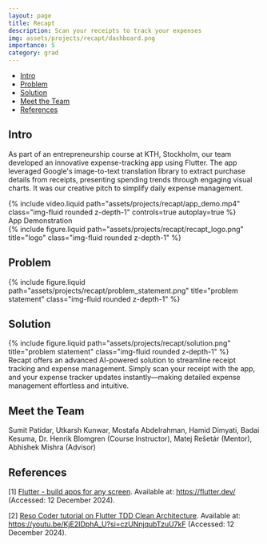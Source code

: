 ```yaml
---
layout: page
title: Recapt
description: Scan your receipts to track your expenses
img: assets/projects/recapt/dashboard.png
importance: 5
category: grad
---
```


- [Intro](#intro)
- [Problem](#problem)
- [Solution](#solution)
- [Meet the Team](#meet-the-team)
- [References](#references)

## Intro

As part of an entrepreneurship course at KTH, Stockholm, our team developed an innovative expense-tracking app using Flutter. The app leveraged Google's image-to-text translation library to extract purchase details from receipts, presenting spending trends through engaging visual charts. It was our creative pitch to simplify daily expense management.

<div class="row justify-content-md-center">
    <div class="col-sm-4">
        {% include video.liquid path="assets/projects/recapt/app_demo.mp4" class="img-fluid rounded z-depth-1" controls=true autoplay=true %}
        <div class="caption"> App Demonstration </div>
    </div>
    <div class="col-sm-4">
    {% include figure.liquid path="assets/projects/recapt/recapt_logo.png" title="logo" class="img-fluid rounded z-depth-1" %}
    </div>
</div>

## Problem

<div class="row justify-content-sm-center">
    <div class="col-sm">
{% include figure.liquid path="assets/projects/recapt/problem_statement.png" title="problem statement" class="img-fluid rounded z-depth-1" %}
        <div class="caption"> </div>
    </div>
</div>

## Solution

<div class="row justify-content-sm-center">
    <div class="col-sm">
{% include figure.liquid path="assets/projects/recapt/solution.png" title="problem statement" class="img-fluid rounded z-depth-1" %}
        <div class="caption"> Recapt offers an advanced AI-powered solution to streamline receipt tracking and expense management. Simply scan your receipt with the app, and your expense tracker updates instantly—making detailed expense management effortless and intuitive. </div>
    </div>
</div>

## Meet the Team

Sumit Patidar, Utkarsh Kunwar, Mostafa Abdelrahman, Hamid Dimyati, Badai Kesuma, Dr. Henrik Blomgren (Course Instructor), Matej Rešetár (Mentor), Abhishek Mishra (Advisor)

## References

[1] [Flutter - build apps for any screen](https://flutter.dev/). Available at: https://flutter.dev/ (Accessed: 12 December 2024).

[2] [Reso Coder tutorial on Flutter TDD Clean Architecture](https://youtu.be/KjE2IDphA_U?si=czUNnjqubTzuU7kF). Available at: https://youtu.be/KjE2IDphA_U?si=czUNnjqubTzuU7kF (Accessed: 12 December 2024).
